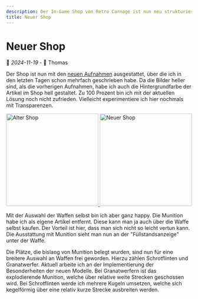 ```yaml
---
description: Der In-Game Shop von Retro Carnage ist nun neu strukturiert und zeigt die neuen Aufnahmen von Spielzeug-Waffen.
title: Neuer Shop
---
```


# Neuer Shop

📅 *2024-11-19* - 🧔 Thomas

Der Shop ist nun mit den [neuen Aufnahmen](./2024-11-10.md) ausgestattet, über die ich in den letzten Tagen schon mehrfach geschrieben habe. Da die Bilder heller sind, als die vorherigen Aufnahmen, habe ich auch die Hintergrundfarbe der Artikel im Shop hell gestaltet. Zu 100 Prozent bin ich mit der aktuellen Lösung noch nicht zufrieden. Vielleicht experimentiere ich hier nochmals mit Transparenzen. 

<div class="pswp-gallery pswp-gallery--single-column" id="gallery-20241119">  
  <a href="/de/media/blog/2024-11-19/alt.png"
    data-pswp-width="1422"
    data-pswp-height="798"
    target="_blank">
    <img src="/de/media/blog/2024-11-19/alt-small.png" alt="Alter Shop" style="width: 250px" title="Alter Shop"/>
  </a>
  <a href="/de/media/blog/2024-11-19/neu.png"
    data-pswp-width="1422"
    data-pswp-height="1119"
    target="_blank">
    <img src="/de/media/blog/2024-11-19/neu-small.png" alt="Neuer Shop" style="width: 250px" title="Neuer Shop"/>
  </a>
</div>

Mit der Auswahl der Waffen selbst bin ich aber ganz happy. Die Munition habe ich als eigene Artikel entfernt. Diese kann man ja auch über die Waffe selbst kaufen. Der Vorteil ist hier, dass man sich nicht so leicht vertun kann. Die Ausstattung mit Munition sieht man nun an der "Füllstandsanzeige" unter der Waffe.

Die Plätze, die bislang von Munition belegt wurden, sind nun für eine breitere Auswahl an Waffen frei geworden. Hierzu zählen Schrotflinten und Granatwerfer. Aktuell arbeite ich an der Implementierung der Besonderheiten der neuen Modelle. Bei Granatwerfern ist das explodierende Munition, welche über relative weite Strecken geschossen wird. Bei Schrotflinten werde ich mehrere Kugeln umsetzen, welche sich kegelförmig über eine relativ kurze Strecke ausbreiten werden.

<link rel="stylesheet" href="/de/assets/css/photoswipe.css">

<script type="module">
    import PhotoSwipeLightbox from '/de/assets/js/photoswipe-lightbox.esm.js';
    new PhotoSwipeLightbox({
      gallery: '#gallery-20241119',
      children: 'a',
      pswpModule: () => import('/de/assets/js/photoswipe.esm.js')
    }).init();    
</script>

